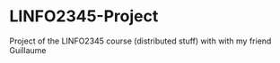 # LINFO2345-Project
Project of the LINFO2345 course (distributed stuff) with with my friend Guillaume
